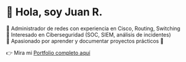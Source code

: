 # 👋 Hola, soy Juan R.

🔹 Administrador de redes con experiencia en Cisco, Routing, Switching  
🔹 Interesado en Ciberseguridad (SOC, SIEM, análisis de incidentes)  
🔹 Apasionado por aprender y documentar proyectos prácticos 🚀  

👉 Mira mi [Portfolio completo aquí](https://github.com/JuanR101-tech/portfolio)
